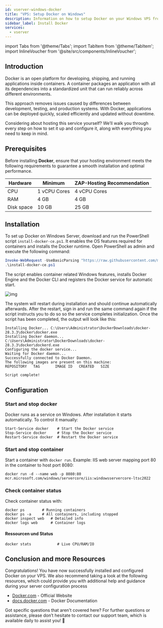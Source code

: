 ```yaml
---
id: vserver-windows-docker
title: "VPS: Setup Docker on Windows"
description: Information on how to setup Docker on your Windows VPS from ZAP-Hosting 
sidebar_label: Install Docker
services:
  - vserver
---
```


import Tabs from '@theme/Tabs';
import TabItem from '@theme/TabItem';
import InlineVoucher from '@site/src/components/InlineVoucher';

## Introduction

Docker is an open platform for developing, shipping, and running applications inside containers. A container packages an application with all its dependencies into a standardized unit that can run reliably across different environments. 

This approach removes issues caused by differences between development, testing, and production systems. With Docker, applications can be deployed quickly, scaled efficiently and updated without downtime.

Considering about hosting this service yourself? We’ll walk you through every step on how to set it up and configure it, along with everything you need to keep in mind.

<InlineVoucher />



## Prerequisites

Before installing **Docker**, ensure that your hosting environment meets the following requirements to guarantee a smooth installation and optimal performance.

| Hardware   | Minimum      | ZAP-Hosting Recommendation |
| ---------- | ------------ | -------------------------- |
| CPU        | 1 vCPU Cores | 4 vCPU Cores               |
| RAM        | 4 GB         | 4 GB                       |
| Disk space | 10 GB        | 25 GB                      |



## Installation

To set up Docker on Windows Server, download and run the PowerShell script `install-docker-ce.ps1`. It enables the OS features required for containers and installs the Docker runtime. Open PowerShell as admin and execute the following command: 

```powershell
Invoke-WebRequest -UseBasicParsing "https://raw.githubusercontent.com/microsoft/Windows-Containers/Main/helpful_tools/Install-DockerCE/install-docker-ce.ps1" -o install-docker-ce.ps1
.\install-docker-ce.ps1
```

The script enables container related Windows features, installs Docker Engine and the Docker CLI and registers the Docker service for automatic start.

![img](https://screensaver01.zap-hosting.com/index.php/s/y26fPWy63FAWJGp/download)

The system will restart during installation and should continue automatically afterwards. After the restart, sign in and run the same command again if the script instructs you to do so so the service completes initialization. Once the script has been completed, the output will look like this:

```
Installing Docker... C:\Users\Administrator\DockerDownloads\docker-28.3.3\docker\docker.exe
Installing Docker daemon... C:\Users\Administrator\DockerDownloads\docker-28.3.3\docker\dockerd.exe
Configuring the docker service...
Waiting for Docker daemon...
Successfully connected to Docker Daemon.
The following images are present on this machine:
REPOSITORY   TAG       IMAGE ID   CREATED   SIZE

Script complete!
```



## Configuration

### Start and stop docker

Docker runs as a service on Windows. After installation it starts automatically. To control it manually:

```
Start-Service docker    # Start the Docker service
Stop-Service docker     # Stop the Docker service
Restart-Service docker  # Restart the Docker service
```



### Start and stop container

Start a container with `docker run`. Example: IIS web server mapping port 80 in the container to host port 8080:

```
docker run -d --name web -p 8080:80 mcr.microsoft.com/windows/servercore/iis:windowsservercore-ltsc2022
```



### Check container status

Check container status with:

```
docker ps        # Running containers
docker ps -a     # All containers, including stopped
docker inspect web   # Detailed info
docker logs web      # Container logs
```



#### Ressourcen und Status

```
docker stats            # Live CPU/RAM/IO
```




## Conclusion and more Resources

Congratulations! You have now successfully installed and configured Docker on your VPS. We also recommend taking a look at the following resources, which could provide you with additional help and guidance during your server configuration process

- [Docker.com](https://Docker.com/) - Official Website
- [docs.docker.com](https://docs.docker.com/) - Docker Documentation

Got specific questions that aren't covered here? For further questions or assistance, please don’t hesitate to contact our support team, which is available daily to assist you! 🙂